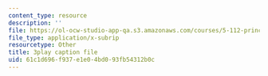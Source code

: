 ```yaml
---
content_type: resource
description: ''
file: https://ol-ocw-studio-app-qa.s3.amazonaws.com/courses/5-112-principles-of-chemical-science-fall-2005/61c1d696f937e1e04bd093fb54312b0c_UqQRXRtvM9o.srt
file_type: application/x-subrip
resourcetype: Other
title: 3play caption file
uid: 61c1d696-f937-e1e0-4bd0-93fb54312b0c
---
```

